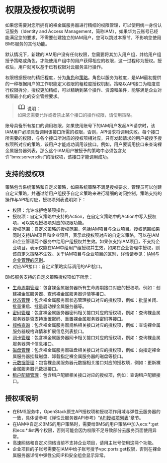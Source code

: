 # 权限及授权项说明<a name="ZH-CN_TOPIC_0169929480"></a>

如果您需要对您所拥有的裸金属服务器进行精细的权限管理，可以使用统一身份认证服务（Identity and Access Management，简称IAM），如果华为云账号已经能满足您的要求，不需要创建独立的IAM用户，您可以跳过本章节，不影响您使用BMS服务的其他功能。

默认情况下，新建的IAM用户没有任何权限，您需要将其加入用户组，并给用户组授予策略或角色，才能使用户组中的用户获得相应的权限，这一过程称为授权。授权后，用户就可以基于已有权限对云服务进行操作。

权限根据授权的精细程度，分为[角色](https://support.huaweicloud.com/usermanual-iam/iam_01_0601.html)和[策略](https://support.huaweicloud.com/usermanual-iam/iam_01_0017.html)。角色以服务为粒度，是IAM最初提供的一种根据用户的工作职能定义权限的粗粒度授权机制。策略以API接口为粒度进行权限拆分，授权更加精细，可以精确到某个操作、资源和条件，能够满足企业对权限最小化的安全管控要求。

>![](public_sys-resources/icon-note.gif) **说明：**   
>如果您需要允许或者禁止某个接口的操作权限，请使用策略。  

账号具备所有接口的调用权限，如果使用账号下的IAM用户发起API请求时，该IAM用户必须具备调用该接口所需的权限，否则，API请求将调用失败。每个接口所需要的权限，与各个接口所对应的授权项相对应，只有发起请求的用户被授予授权项所对应的策略，该用户才能成功调用该接口。例如，用户要调用接口来查询裸金属服务器列表，那么这个IAM用户被授予的策略中必须包含允许“bms:servers:list”的授权项，该接口才能调用成功。

## 支持的授权项<a name="section134111338201010"></a>

策略包含系统策略和自定义策略，如果系统策略不满足授权要求，管理员可以创建自定义策略，并通过给用户组授予自定义策略来进行精细的访问控制。策略支持的操作与API相对应，授权项列表说明如下：

-   权限：允许或拒绝某项操作。
-   授权项：自定义策略中支持的Action，在自定义策略中的Action中写入授权项，可以实现授权项对应的权限功能。
-   授权范围：自定义策略的授权范围，包括IAM项目与企业项目。授权范围如果同时支持IAM项目和企业项目，表示此授权项对应的自定义策略，可以在IAM和企业管理两个服务中给用户组授权并生效。如果仅支持IAM项目，不支持企业项目，表示仅能在IAM中给用户组授权并生效，如果在企业管理中授权，则该自定义策略不生效。关于IAM项目与企业项目的区别，详情请参见：[IAM与企业管理的区别](https://support.huaweicloud.com/iam_faq/iam_01_0101.html)。
-   对应API接口：自定义策略实际调用的API接口。

BMS服务支持的自定义策略授权项如下所示：

-   [生命周期管理](生命周期管理.md)：包含裸金属服务器所有生命周期接口对应的授权项，例如：创建裸金属服务器、查询裸金属服务器详情等接口。
-   [状态管理](状态管理.md)：包含裸金属服务器状态管理接口对应的授权项，例如：批量关闭、批量重启、批量启动裸金属服务器等。
-   [密码管理](密码管理.md)：包含裸金属服务器密码相关接口对应的授权项，例如：查询裸金属服务器是否支持重置密码、重置裸金属服务器密码等接口。
-   [规格查询](规格查询.md)：包含裸金属服务器规格相关接口对应的授权项，例如：查询裸金属服务器规格详情和扩展信息列表接口。
-   [网卡管理](网卡管理.md)：包含裸金属服务器网卡相关接口对应的授权项，例如：查询裸金属服务器网卡信息接口。
-   [磁盘管理](磁盘管理.md)：包含裸金属服务器磁盘相关接口对应的授权项，例如：向指定裸金属服务器挂载磁盘、卸载指定裸金属服务器的磁盘等接口。
-   [元数据管理](元数据管理.md)：包含裸金属服务器元数据相关接口对应的授权项，例如：更新裸金属服务器元数据接口。
-   [租户配额管理](权限及授权项说明.md)：包含租户配额相关接口对应的授权项，例如：查询租户配额接口。

## 授权项说明<a name="section1948185274519"></a>

-   在BMS服务中，OpenStack原生API授权项和授权项作用域与弹性云服务器的一致，具体请参考《弹性云服务器API参考》“[API授权项列表](https://support.huaweicloud.com/api-ecs/ecs_06_0002.html)”章节。
-   在IAM中自定义BMS的用户策略时，需要给BMS的用户策略中加入ecs:\*:get和ecs:\*:list两个权限，否则可能会因为权限不足导致部分云服务页面使用异常。
-   高速网络和自定义网络当前不支持企业项目，请用主账号使用这两个功能。
-   企业项目的子账号需要在IAM中给子账号授予vpc:ports:get权限，否则在裸金属服务器详情中弹性公网IP和安全组会显示异常。

